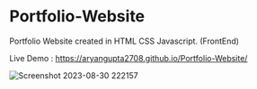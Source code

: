 # Portfolio-Website
Portfolio Website created in HTML CSS Javascript. (FrontEnd)

Live Demo : https://aryangupta2708.github.io/Portfolio-Website/

![Screenshot 2023-08-30 222157](https://github.com/AryanGupta2708/Portfolio-Website/assets/111694369/d0289f99-ea63-49f4-b1ac-27a7e779abb1)
